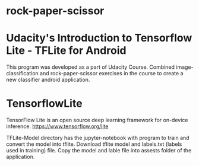 # rock-paper-scissor
# Udacity's Introduction to Tensorflow Lite - TFLite for Android
This program was developed as a part of Udacity Course. Combined image-classification and rock-paper-scissor exercises in the course to create a new classifier android application. 

# TensorflowLite

TensorFlow Lite is an open source deep learning framework for on-device inference. https://www.tensorflow.org/lite

TFLite-Model directory has the jupyter-notebook with program to train and convert the model into tflite. Download tflite model and labels.txt (labels used in training) file. Copy the model and lable file into assests folder of the application.  



